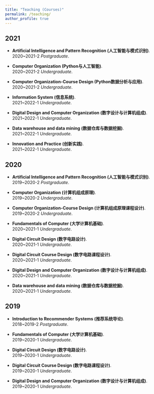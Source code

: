 ```yaml
---
title: "Teaching (Courses)"
permalink: /teaching/
author_profile: true
---
```


## 2021
* <b>Artificial Intelligence and Pattern Recognition (人工智能与模式识别)</b>. 
<br> 2020~2021-2 <i>Postgraduate</i>. <br>

* <b>Computer Organization (Python与人工智能)</b>. 
<br> 2020~2021-2 <i>Undergraduate</i>. <br>

* <b>Computer Organization-Course Design (Python数据分析与应用)</b>. 
<br> 2020~2021-2 <i>Undergraduate</i>. <br>

* <b>Information System (信息系统)</b>. 
<br> 2021~2022-1 <i>Undergraduate</i>. <br>

* <b>Digital Design and Computer Organization (数字设计与计算机组成)</b>. 
<br> 2021~2022-1 <i>Undergraduate</i>. <br>

* <b>Data warehouse and data mining (数据仓库与数据挖掘)</b>. 
<br> 2021~2022-1 <i>Undergraduate</i>. <br>

* <b>Innovation and Practice (创新实践)</b>. 
<br> 2021~2022-1 <i>Undergraduate</i>. <br>



## 2020
* <b>Artificial Intelligence and Pattern Recognition (人工智能与模式识别)</b>. 
<br> 2019~2020-2 <i>Postgraduate</i>. <br>

* <b>Computer Organization (计算机组成原理)</b>. 
<br> 2019~2020-2 <i>Undergraduate</i>. <br>

* <b>Computer Organization-Course Design (计算机组成原理课程设计)</b>. 
<br> 2019~2020-2 <i>Undergraduate</i>. <br>

* <b>Fundamentals of Computer (大学计算机基础)</b>. 
<br> 2020~2021-1 <i>Undergraduate</i>. <br>

* <b>Digital Circuit Design (数字电路设计)</b>. 
<br> 2020~2021-1 <i>Undergraduate</i>. <br>

* <b>Digital Circuit Course Design (数字电路课程设计)</b>. 
<br> 2020~2021-1 <i>Undergraduate</i>. <br>

* <b>Digital Design and Computer Organization (数字设计与计算机组成)</b>. 
<br> 2020~2021-1 <i>Undergraduate</i>. <br>

* <b>Data warehouse and data mining (数据仓库与数据挖掘)</b>. 
<br> 2020~2021-1 <i>Undergraduate</i>. <br>


## 2019
* <b>Introduction to Recommender Systems (推荐系统导论)</b>. 
<br> 2018~2019-2 <i>Postgraduate</i>. <br>

* <b>Fundamentals of Computer (大学计算机基础)</b>. 
<br> 2019~2020-1 <i>Undergraduate</i>. <br>

* <b>Digital Circuit Design (数字电路设计)</b>. 
<br> 2019~2020-1 <i>Undergraduate</i>. <br>

* <b>Digital Circuit Course Design (数字电路课程设计)</b>. 
<br> 2019~2020-1 <i>Undergraduate</i>. <br>

* <b>Digital Design and Computer Organization (数字设计与计算机组成)</b>. 
<br> 2019~2020-1 <i>Undergraduate</i>. <br>


